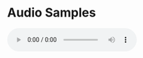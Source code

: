 # Audio Samples


<audio controls="controls"><source type="samples/" src="AnyConv.com__013_2_male.mp4"></source></audio>
